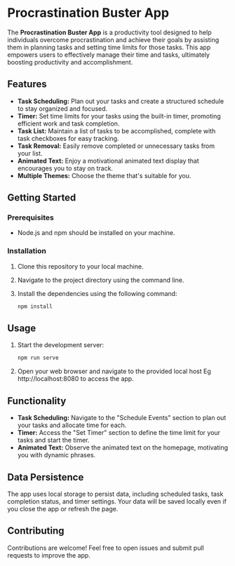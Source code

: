# Procrastination Buster App

The **Procrastination Buster App** is a productivity tool designed to help individuals overcome procrastination and achieve their goals by assisting them in planning tasks and setting time limits for those tasks. This app empowers users to effectively manage their time and tasks, ultimately boosting productivity and accomplishment.

## Features

- **Task Scheduling:** Plan out your tasks and create a structured schedule to stay organized and focused.
- **Timer:** Set time limits for your tasks using the built-in timer, promoting efficient work and task completion.
- **Task List:** Maintain a list of tasks to be accomplished, complete with task checkboxes for easy tracking.
- **Task Removal:** Easily remove completed or unnecessary tasks from your list.
- **Animated Text:** Enjoy a motivational animated text display that encourages you to stay on track.
- **Multiple Themes:** Choose the theme that's suitable for you.

## Getting Started

### Prerequisites

- Node.js and npm should be installed on your machine.

### Installation

1. Clone this repository to your local machine.
2. Navigate to the project directory using the command line.
3. Install the dependencies using the following command:

   ```sh
   npm install
   ```

## Usage

1. Start the development server:

   ```sh
   npm run serve

   ```

2. Open your web browser and navigate to the provided local host Eg http://localhost:8080 to access the app.

## Functionality

- **Task Scheduling:** Navigate to the "Schedule Events" section to plan out your tasks and allocate time for each.
- **Timer:** Access the "Set Timer" section to define the time limit for your tasks and start the timer.
- **Animated Text:** Observe the animated text on the homepage, motivating you with dynamic phrases.

## Data Persistence

The app uses local storage to persist data, including scheduled tasks, task completion status, and timer settings. Your data will be saved locally even if you close the app or refresh the page.

## Contributing

Contributions are welcome! Feel free to open issues and submit pull requests to improve the app.
